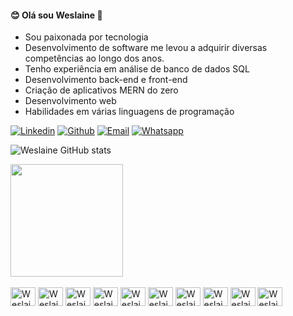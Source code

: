 #### 😊 Olá sou Weslaine 👋

- Sou paixonada por tecnologia  
- Desenvolvimento de software me levou a adquirir diversas competências ao longo dos anos. 
- Tenho experiência em análise de banco de dados SQL
- Desenvolvimento back-end e front-end
- Criação de aplicativos MERN do zero
- Desenvolvimento web
- Habilidades em várias linguagens de programação


[![Linkedin](https://img.shields.io/badge/LinkedIn-0077B5?style=for-the-badge&logo=linkedin&logoColor=white)](https://www.linkedin.com/in/weslaine-souza-martins-36b62115a)
[![Github](https://img.shields.io/badge/GitHub-100000?style=for-the-badge&logo=github&logoColor=white)](https://github.com/Weslaine)
[![Email](https://img.shields.io/badge/Gmail-D14836?style=for-the-badge&logo=gmail&logoColor=white)](https://weslainesouzamts@gmail.com)
[![Whatsapp](https://img.shields.io/badge/WhatsApp-25D366?style=for-the-badge&logo=whatsapp&logoColor=white)]( https://wa.me/5565992549869)

![Weslaine GitHub stats](https://github-readme-stats.vercel.app/api?username=weslaine&show_icons=true&theme=midnight-purple&include_all_commits=true&count_private=true)

<div>
   
  <img height="180em" src="https://github-readme-stats.vercel.app/api/top-langs/?username=rafaballerini&layout=compact&langs_count=7&theme=midnight-purple"/>
</div>
 <div style="display: inline_block"><br>
  
  <img align="center" alt="Weslaine-VISUALSTUDIO" height="30" width="40" src="https://img.shields.io/badge/Visual_Studio-5C2D91?style=for-the-badge&logo=visual%20studio&logoColor=white">
  <img align="center" alt="Weslaine-HTML" height="30" width="40" src="https://img.shields.io/badge/HTML5-E34F26?style=for-the-badge&logo=html5&logoColor=white">
  <img align="center" alt="Weslaine-CSS" height="30" width="40" src="https://img.shields.io/badge/CSS3-1572B6?style=for-the-badge&logo=css3&logoColor=white">
  <img align="center" alt="Weslaine-Python" height="30" width="40" src="https://img.shields.io/badge/Python-14354C?style=for-the-badge&logo=python&logoColor=white">
  <img align="center" alt="Weslaine-Csharp" height="30" width="40" src="https://img.shields.io/badge/C%23-239120?style=for-the-badge&logo=c-sharp&logoColor=white">
  <img align="center" alt="Weslaine-JAVASCRIPT" height="30" width="40" src="https://img.shields.io/badge/JavaScript-F7DF1E?style=for-the-badge&logo=javascript&logoColor=black">
   <img align="center" alt="Weslaine-PHP" height="30" width="40" src="https://img.shields.io/badge/PHP-777BB4?style=for-the-badge&logo=php&logoColor=white">
   <img align="center" alt="Weslaine-REACT" height="30" width="40" src="https://img.shields.io/badge/React-20232A?style=for-the-badge&logo=react&logoColor=61DAFB">
   <img align="center" alt="Weslaine-MYSQL" height="30" width="40" src="https://img.shields.io/badge/MySQL-005C84?style=for-the-badge&logo=mysql&logoColor=white">
    <img align="center" alt="Weslaine-ORACLE" height="30" width="40" src="https://img.shields.io/badge/Oracle-F80000?style=for-the-badge&logo=Oracle&logoColor=white">
</div>


  
     




